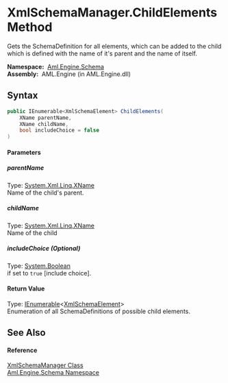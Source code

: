 XmlSchemaManager.ChildElements Method
=====================================
Gets the SchemaDefinition for all elements, which can be added to the child which is defined with the name of it's parent and the name of itself.

  **Namespace:**  [Aml.Engine.Schema][1]  
  **Assembly:**  AML.Engine (in AML.Engine.dll)

Syntax
------

```csharp
public IEnumerable<XmlSchemaElement> ChildElements(
	XName parentName,
	XName childName,
	bool includeChoice = false
)
```

#### Parameters

##### *parentName*
Type: [System.Xml.Linq.XName][2]  
Name of the child's parent.

##### *childName*
Type: [System.Xml.Linq.XName][2]  
Name of the child

##### *includeChoice* (Optional)
Type: [System.Boolean][3]  
if set to `true` [include choice].

#### Return Value
Type: [IEnumerable][4]&lt;[XmlSchemaElement][5]>  
Enumeration of all SchemaDefinitions of possible child elements.

See Also
--------

#### Reference
[XmlSchemaManager Class][6]  
[Aml.Engine.Schema Namespace][1]  

[1]: ../README.md
[2]: https://docs.microsoft.com/dotnet/api/system.xml.linq.xname
[3]: https://docs.microsoft.com/dotnet/api/system.boolean
[4]: https://docs.microsoft.com/dotnet/api/system.collections.generic.ienumerable-1
[5]: https://docs.microsoft.com/dotnet/api/system.xml.schema.xmlschemaelement
[6]: README.md
[7]: https://www.automationml.org
[8]: ../../icons/logoShade.png